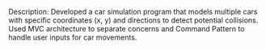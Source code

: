 Description: Developed a car simulation program that models multiple cars with specific coordinates (x, y) and directions to detect potential collisions. Used MVC architecture to separate concerns and Command Pattern to handle user inputs for car movements.
